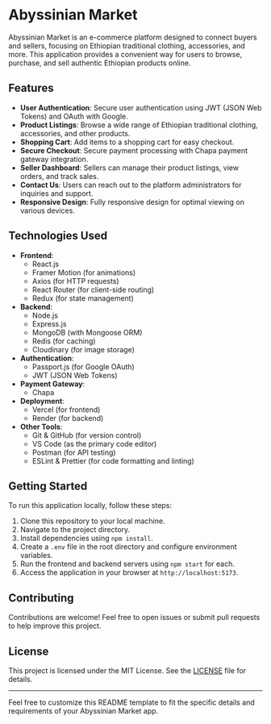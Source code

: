 # Abyssinian Market

Abyssinian Market is an e-commerce platform designed to connect buyers and sellers, focusing on Ethiopian traditional clothing, accessories, and more. This application provides a convenient way for users to browse, purchase, and sell authentic Ethiopian products online.

## Features

- **User Authentication**: Secure user authentication using JWT (JSON Web Tokens) and OAuth with Google.
- **Product Listings**: Browse a wide range of Ethiopian traditional clothing, accessories, and other products.
- **Shopping Cart**: Add items to a shopping cart for easy checkout.
- **Secure Checkout**: Secure payment processing with Chapa payment gateway integration.
- **Seller Dashboard**: Sellers can manage their product listings, view orders, and track sales.
- **Contact Us**: Users can reach out to the platform administrators for inquiries and support.
- **Responsive Design**: Fully responsive design for optimal viewing on various devices.

## Technologies Used

- **Frontend**:
  - React.js
  - Framer Motion (for animations)
  - Axios (for HTTP requests)
  - React Router (for client-side routing)
  - Redux (for state management)
- **Backend**:
  - Node.js
  - Express.js
  - MongoDB (with Mongoose ORM)
  - Redis (for caching)
  - Cloudinary (for image storage)
- **Authentication**:
  - Passport.js (for Google OAuth)
  - JWT (JSON Web Tokens)
- **Payment Gateway**:
  - Chapa
- **Deployment**:
  - Vercel (for frontend)
  - Render (for backend)
- **Other Tools**:
  - Git & GitHub (for version control)
  - VS Code (as the primary code editor)
  - Postman (for API testing)
  - ESLint & Prettier (for code formatting and linting)

## Getting Started

To run this application locally, follow these steps:

1. Clone this repository to your local machine.
2. Navigate to the project directory.
3. Install dependencies using `npm install`.
4. Create a `.env` file in the root directory and configure environment variables.
5. Run the frontend and backend servers using `npm start` for each.
6. Access the application in your browser at `http://localhost:5173`.

## Contributing

Contributions are welcome! Feel free to open issues or submit pull requests to help improve this project.

## License

This project is licensed under the MIT License. See the [LICENSE](LICENSE) file for details.

---

Feel free to customize this README template to fit the specific details and requirements of your Abyssinian Market app.
